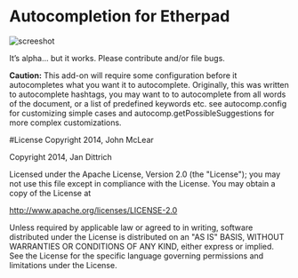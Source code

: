 # Autocompletion for Etherpad

![screeshot](http://i.imgur.com/2uqR3Tg.png)

It’s  alpha... but it works. 
Please contribute and/or file bugs. 

**Caution:** This add-on will require some configuration before it autocompletes what you want it to autocomplete. Originally, this was written to autocomplete hashtags, you may want to to autocomplete from all words of the document, or a list of predefined keywords etc. see autocomp.config for customizing simple cases and autocomp.getPossibleSuggestions for more complex customizations.


#License
Copyright 2014, John McLear

Copyright 2014, Jan Dittrich


Licensed under the Apache License, Version 2.0 (the "License");
you may not use this file except in compliance with the License.
You may obtain a copy of the License at

   http://www.apache.org/licenses/LICENSE-2.0

Unless required by applicable law or agreed to in writing, software
distributed under the License is distributed on an "AS IS" BASIS,
WITHOUT WARRANTIES OR CONDITIONS OF ANY KIND, either express or implied.
See the License for the specific language governing permissions and
limitations under the License.
